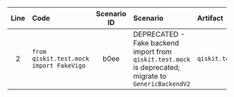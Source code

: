 | Line | Code | Scenario ID | Scenario | Artifact | Refactoring |
| :--: | :--- | :---------: | :------- | :------- | :---------- |
| 2 | `from qiskit.test.mock import FakeVigo` | b0ee | DEPRECATED - Fake backend import from `qiskit.test.mock` is deprecated; migrate to `GenericBackendV2` | `qiskit.test.mock.FakeVigo` | ```python\nfrom qiskit.providers.fake_provider import GenericBackendV2\nbackend = GenericBackendV2(num_qubits=2)\n``` |